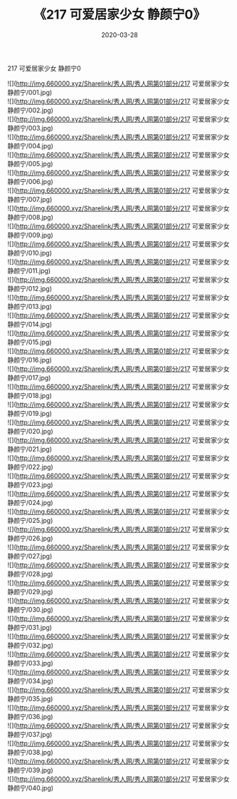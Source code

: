 ﻿---
layout: post
title:  《217 可爱居家少女 静颜宁0》
date:   2020-03-28
img: http://img.660000.xyz/Sharelink/秀人网/秀人网第01部分/217 可爱居家少女 静颜宁0/000.jpg
categories: [美女, 清纯, 唯美]
---

217 可爱居家少女 静颜宁0

  ![](http://img.660000.xyz/Sharelink/秀人网/秀人网第01部分/217 可爱居家少女 静颜宁/001.jpg) <br> ![](http://img.660000.xyz/Sharelink/秀人网/秀人网第01部分/217 可爱居家少女 静颜宁/002.jpg) <br> ![](http://img.660000.xyz/Sharelink/秀人网/秀人网第01部分/217 可爱居家少女 静颜宁/003.jpg) <br> ![](http://img.660000.xyz/Sharelink/秀人网/秀人网第01部分/217 可爱居家少女 静颜宁/004.jpg) <br> ![](http://img.660000.xyz/Sharelink/秀人网/秀人网第01部分/217 可爱居家少女 静颜宁/005.jpg) <br> ![](http://img.660000.xyz/Sharelink/秀人网/秀人网第01部分/217 可爱居家少女 静颜宁/006.jpg) <br> ![](http://img.660000.xyz/Sharelink/秀人网/秀人网第01部分/217 可爱居家少女 静颜宁/007.jpg) <br> ![](http://img.660000.xyz/Sharelink/秀人网/秀人网第01部分/217 可爱居家少女 静颜宁/008.jpg) <br> ![](http://img.660000.xyz/Sharelink/秀人网/秀人网第01部分/217 可爱居家少女 静颜宁/009.jpg) <br> ![](http://img.660000.xyz/Sharelink/秀人网/秀人网第01部分/217 可爱居家少女 静颜宁/010.jpg) <br> ![](http://img.660000.xyz/Sharelink/秀人网/秀人网第01部分/217 可爱居家少女 静颜宁/011.jpg) <br> ![](http://img.660000.xyz/Sharelink/秀人网/秀人网第01部分/217 可爱居家少女 静颜宁/012.jpg) <br> ![](http://img.660000.xyz/Sharelink/秀人网/秀人网第01部分/217 可爱居家少女 静颜宁/013.jpg) <br> ![](http://img.660000.xyz/Sharelink/秀人网/秀人网第01部分/217 可爱居家少女 静颜宁/014.jpg) <br> ![](http://img.660000.xyz/Sharelink/秀人网/秀人网第01部分/217 可爱居家少女 静颜宁/015.jpg) <br> ![](http://img.660000.xyz/Sharelink/秀人网/秀人网第01部分/217 可爱居家少女 静颜宁/016.jpg) <br> ![](http://img.660000.xyz/Sharelink/秀人网/秀人网第01部分/217 可爱居家少女 静颜宁/017.jpg) <br> ![](http://img.660000.xyz/Sharelink/秀人网/秀人网第01部分/217 可爱居家少女 静颜宁/018.jpg) <br> ![](http://img.660000.xyz/Sharelink/秀人网/秀人网第01部分/217 可爱居家少女 静颜宁/019.jpg) <br> ![](http://img.660000.xyz/Sharelink/秀人网/秀人网第01部分/217 可爱居家少女 静颜宁/020.jpg) <br> ![](http://img.660000.xyz/Sharelink/秀人网/秀人网第01部分/217 可爱居家少女 静颜宁/021.jpg) <br> ![](http://img.660000.xyz/Sharelink/秀人网/秀人网第01部分/217 可爱居家少女 静颜宁/022.jpg) <br> ![](http://img.660000.xyz/Sharelink/秀人网/秀人网第01部分/217 可爱居家少女 静颜宁/023.jpg) <br> ![](http://img.660000.xyz/Sharelink/秀人网/秀人网第01部分/217 可爱居家少女 静颜宁/024.jpg) <br> ![](http://img.660000.xyz/Sharelink/秀人网/秀人网第01部分/217 可爱居家少女 静颜宁/025.jpg) <br> ![](http://img.660000.xyz/Sharelink/秀人网/秀人网第01部分/217 可爱居家少女 静颜宁/026.jpg) <br> ![](http://img.660000.xyz/Sharelink/秀人网/秀人网第01部分/217 可爱居家少女 静颜宁/027.jpg) <br> ![](http://img.660000.xyz/Sharelink/秀人网/秀人网第01部分/217 可爱居家少女 静颜宁/028.jpg) <br> ![](http://img.660000.xyz/Sharelink/秀人网/秀人网第01部分/217 可爱居家少女 静颜宁/029.jpg) <br> ![](http://img.660000.xyz/Sharelink/秀人网/秀人网第01部分/217 可爱居家少女 静颜宁/030.jpg) <br> ![](http://img.660000.xyz/Sharelink/秀人网/秀人网第01部分/217 可爱居家少女 静颜宁/031.jpg) <br> ![](http://img.660000.xyz/Sharelink/秀人网/秀人网第01部分/217 可爱居家少女 静颜宁/032.jpg) <br> ![](http://img.660000.xyz/Sharelink/秀人网/秀人网第01部分/217 可爱居家少女 静颜宁/033.jpg) <br> ![](http://img.660000.xyz/Sharelink/秀人网/秀人网第01部分/217 可爱居家少女 静颜宁/034.jpg) <br> ![](http://img.660000.xyz/Sharelink/秀人网/秀人网第01部分/217 可爱居家少女 静颜宁/035.jpg) <br> ![](http://img.660000.xyz/Sharelink/秀人网/秀人网第01部分/217 可爱居家少女 静颜宁/036.jpg) <br> ![](http://img.660000.xyz/Sharelink/秀人网/秀人网第01部分/217 可爱居家少女 静颜宁/037.jpg) <br> ![](http://img.660000.xyz/Sharelink/秀人网/秀人网第01部分/217 可爱居家少女 静颜宁/038.jpg) <br> ![](http://img.660000.xyz/Sharelink/秀人网/秀人网第01部分/217 可爱居家少女 静颜宁/039.jpg) <br> ![](http://img.660000.xyz/Sharelink/秀人网/秀人网第01部分/217 可爱居家少女 静颜宁/040.jpg) <br>